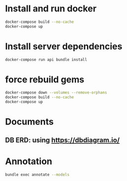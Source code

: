 # Install and run docker

```bash
docker-compose build --no-cache
docker-compose up
```

# Install server dependencies

```bash
docker-compose run api bundle install
```

# force rebuild gems

```bash
docker-compose down --volumes --remove-orphans
docker-compose build --no-cache
docker-compose up
```

# Documents

## DB ERD: using <https://dbdiagram.io/>

# Annotation

```bash
bundle exec annotate --models
```
